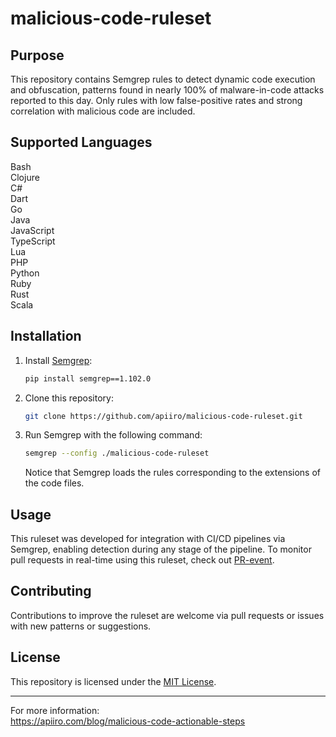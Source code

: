 # malicious-code-ruleset

## Purpose

This repository contains Semgrep rules to detect dynamic code execution and obfuscation, patterns found in nearly 100% of malware-in-code attacks reported to this day. Only rules with low false-positive rates and strong correlation with malicious code are included.

## Supported Languages

Bash  
Clojure  
C#  
Dart  
Go  
Java  
JavaScript  
TypeScript  
Lua  
PHP  
Python  
Ruby  
Rust  
Scala  

## Installation

1. Install [Semgrep](https://semgrep.dev/docs/getting-started):
   ```bash
   pip install semgrep==1.102.0
   ```
2. Clone this repository:
   ```bash
   git clone https://github.com/apiiro/malicious-code-ruleset.git
   ```
3. Run Semgrep with the following command:
   ```bash
   semgrep --config ./malicious-code-ruleset
   ```
   Notice that Semgrep loads the rules corresponding to the extensions of the code files.

## Usage

This ruleset was developed for integration with CI/CD pipelines via Semgrep, enabling detection during any stage of the pipeline. To monitor pull requests in real-time using this ruleset, check out [PR-event](https://github.com/apiiro/pr-event.git).

## Contributing

Contributions to improve the ruleset are welcome via pull requests or issues with new patterns or suggestions.

## License

This repository is licensed under the [MIT License](LICENSE).

---

For more information:  
https://apiiro.com/blog/malicious-code-actionable-steps
